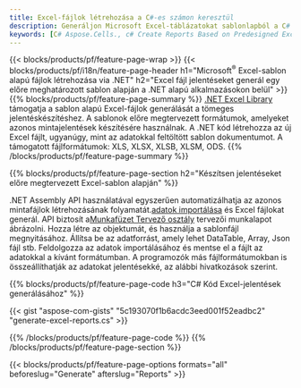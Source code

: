 ```yaml
---
title: Excel-fájlok létrehozása a C#-es számon keresztül
description: Generáljon Microsoft Excel-táblázatokat sablonlapból a C# kód használatával
keywords: [C# Aspose.Cells., c# Create Reports Based on Predesigned Excel Template., c# Generate Reports Based on Predesigned Excel Template., c# Create Reports Based on Excel Template., C# Generate Reports Based on Excel Template., c# Create Excel files Based on Excel Template., C# Generate Excel files Based on Excel Template]
---
```

{{< blocks/products/pf/feature-page-wrap >}}
{{< blocks/products/pf/i18n/feature-page-header h1="Microsoft<sup>&reg;</sup> Excel-sablon alapú fájlok létrehozása via .NET" h2="Excel fájl jelentéseket generál egy előre meghatározott sablon alapján a .NET alapú alkalmazásokon belül" >}}
{{% blocks/products/pf/feature-page-summary %}}
[.NET Excel Library](/cells/hu/net/) támogatja a sablon alapú Excel-fájlok generálását a tömeges jelentéskészítéshez. A sablonok előre megtervezett formátumok, amelyeket azonos mintajelentések készítésére használnak. A .NET kód létrehozza az új Excel fájlt, ugyanúgy, mint az adatokkal feltöltött sablon dokumentumot. A támogatott fájlformátumok: XLS, XLSX, XLSB, XLSM, ODS.
{{% /blocks/products/pf/feature-page-summary %}}

{{% blocks/products/pf/feature-page-section h2="Készítsen jelentéseket előre megtervezett Excel-sablon alapján" %}}

 .NET Assembly API használatával egyszerűen automatizálhatja az azonos mintafájlok létrehozásának folyamatát.[adatok importálása](https://docs.aspose.com/cells/net/import-data-into-worksheet/#importing-data-from-json) és Excel fájlokat generál. API biztosít a[Munkafüzet Tervező osztály](https://reference.aspose.com/cells/net/aspose.cells/workbookdesigner) tervezői munkalapot ábrázolni. Hozza létre az objektumát, és használja a sablonfájl megnyitásához. Állítsa be az adatforrást, amely lehet DataTable, Array, Json fájl stb. Feldolgozza az adatok importálásához és mentse el a fájlt az adatokkal a kívánt formátumban. A programozók más fájlformátumokban is összeállíthatják az adatokat jelentésekké, az alábbi hivatkozások szerint.



{{% blocks/products/pf/feature-page-code h3="C# Kód Excel-jelentések generálásához" %}}

{{< gist "aspose-com-gists" "5c193070f1b6acdc3eed001f52eadbc2" "generate-excel-reports.cs" >}}

{{% /blocks/products/pf/feature-page-code %}}
{{% /blocks/products/pf/feature-page-section %}}

{{< blocks/products/pf/feature-page-options formats="all" beforeslug="Generate" afterslug="Reports" >}}
